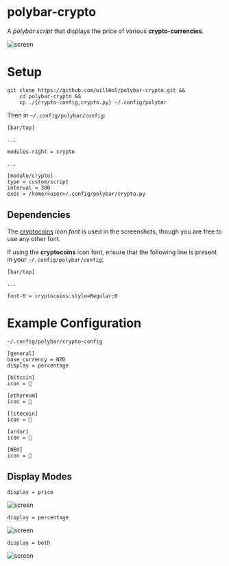 # polybar-crypto
A *polybar script* that displays the price of various **crypto-currencies**.



![screen](https://user-images.githubusercontent.com/24377188/31326832-34dd06de-ad27-11e7-908f-9e7d72398eb7.jpg)



# Setup
```
git clone https://github.com/willHol/polybar-crypto.git &&
    cd polybar-crypto &&
    cp ./{crypto-config,crypto.py} ~/.config/polybar
```

Then in `~/.config/polybar/config`:

```
[bar/top]

...

modules-right = crypto

...

[module/crypto]
type = custom/script
interval = 300
exec = /home/<user>/.config/polybar/crypto.py

```

## Dependencies
The [cryptocoins](https://github.com/allienworks/cryptocoins) *icon font* is used in the screenshots, though you are free to use any other font.

If using the **cryptocoins** icon font, ensure that the following line is present in your `~/.config/polybar/config`:

```
[bar/top]

...

font-0 = cryptocoins:style=Regular;0
```

# Example Configuration

`~/.config/polybar/crypto-config`
```
[general]
base_currency = NZD
display = percentage

[bitcoin]
icon = 

[ethereum]
icon = 

[litecoin]
icon = 

[ardor]
icon = 

[NEO]
icon = 
```

## Display Modes

`display = price`

![screen](https://user-images.githubusercontent.com/24377188/31331319-4ef14406-ad3e-11e7-9242-12440ef96774.jpg)

`display = percentage`

![screen](https://user-images.githubusercontent.com/24377188/31331342-65e40428-ad3e-11e7-88e0-3b87921805c7.jpg)

`display = both`

![screen](https://user-images.githubusercontent.com/24377188/31331368-80faac76-ad3e-11e7-9977-e86b1eebe401.jpg)
